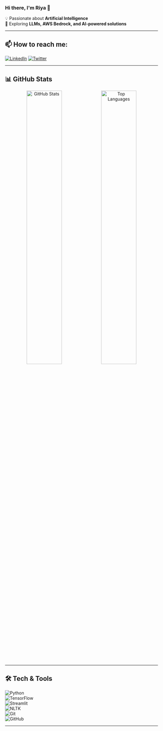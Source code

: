 ### Hi there, I'm Riya 👋  

💡 Passionate about **Artificial Intelligence**  
🚀 Exploring **LLMs, AWS Bedrock, and AI-powered solutions**   

---

## 📫 How to reach me:  
[![LinkedIn](https://img.shields.io/badge/-LinkedIn-blue?style=flat-square&logo=linkedin)](https://www.linkedin.com/in/riyageorge2000) 
[![Twitter](https://img.shields.io/badge/-Twitter-blue?style=flat-square&logo=twitter)](https://twitter.com/riyageorge2000)

<!-- ![GitHub Followers](https://img.shields.io/github/followers/riyageorge2000?style=flat-square) -->
<!-- ![Profile Views](https://komarev.com/ghpvc/?username=riyageorge2000&color=blue) -->

---

## 📊 GitHub Stats  

<div align="center">
  <img src="https://github-readme-stats.vercel.app/api?username=riyageorge2000&show_icons=true&theme=tokyonight" width="48%" alt="GitHub Stats">
  <img src="https://github-readme-stats.vercel.app/api/top-langs/?username=riyageorge2000&layout=compact&theme=tokyonight" width="48%" alt="Top Languages">
</div>

---

## 🛠 Tech & Tools  
![Python](https://img.shields.io/badge/-Python-3776AB?style=flat-square&logo=python&logoColor=white)  
![TensorFlow](https://img.shields.io/badge/-TensorFlow-FF6F00?style=flat-square&logo=tensorflow&logoColor=white)  
![Streamlit](https://img.shields.io/badge/-Streamlit-FF4B4B?style=flat-square&logo=streamlit&logoColor=white)  
![NLTK](https://img.shields.io/badge/-NLTK-02569B?style=flat-square&logo=python&logoColor=white)  
![Git](https://img.shields.io/badge/-Git-F05032?style=flat-square&logo=git&logoColor=white)  
![GitHub](https://img.shields.io/badge/-GitHub-181717?style=flat-square&logo=github&logoColor=white)  

---

<!-- ![Jokes](https://readme-jokes.vercel.app/api) -->

